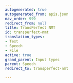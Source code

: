 ```yaml
---
autogenerated: true
autogenerated_from: apis.json
nav_order: 999
redirect_from: null
title: TransPerfect NMT
id: transperfect-nmt
translation_types:
- Text
- Speech
- File
active: true
grand_parent: Input types
parent: Speech
redirect_to: transperfect-nmt

---
```


